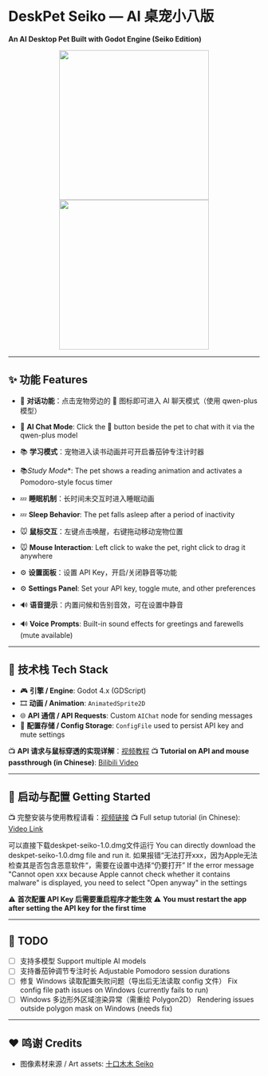 # DeskPet Seiko — AI 桌宠小八版

**An AI Desktop Pet Built with Godot Engine (Seiko Edition)**

<div align="center">
  <img src="https://github.com/user-attachments/assets/68136ceb-f19a-4691-8d84-20a885957150" height="300"/>
  <img src="https://github.com/user-attachments/assets/3fc7412d-94f0-4ef0-ba06-713dc23927fe" height="300"/>
</div>

---

## ✨ 功能 Features

* 💬 **对话功能**：点击宠物旁边的 💬 图标即可进入 AI 聊天模式（使用 qwen-plus 模型）
* 💬 **AI Chat Mode**: Click the 💬 button beside the pet to chat with it via the qwen-plus model

* 📚 **学习模式**：宠物进入读书动画并可开启番茄钟专注计时器
* 📚*Study Mode**: The pet shows a reading animation and activates a Pomodoro-style focus timer

* 💤 **睡眠机制**：长时间未交互时进入睡眠动画
* 💤 **Sleep Behavior**: The pet falls asleep after a period of inactivity

* 🐭 **鼠标交互**：左键点击唤醒，右键拖动移动宠物位置
* 🐭 **Mouse Interaction**: Left click to wake the pet, right click to drag it anywhere

* ⚙️ **设置面板**：设置 API Key，开启/关闭静音等功能
* ⚙️ **Settings Panel**: Set your API key, toggle mute, and other preferences

* 🔊 **语音提示**：内置问候和告别音效，可在设置中静音
* 🔊 **Voice Prompts**: Built-in sound effects for greetings and farewells (mute available)

---

## 🧩 技术栈 Tech Stack

* 🎮 **引擎 / Engine**: Godot 4.x (GDScript)
* 🎞️ **动画 / Animation**: `AnimatedSprite2D`
* 🌐 **API 通信 / API Requests**: Custom `AIChat` node for sending messages
* 💾 **配置存储 / Config Storage**: `ConfigFile` used to persist API key and mute settings

📺 **API 请求与鼠标穿透的实现详解**：[视频教程](https://www.bilibili.com/video/BV1St34zMEkF/)
📺 **Tutorial on API and mouse passthrough (in Chinese)**: [Bilibili Video](https://www.bilibili.com/video/BV1St34zMEkF/)

---

## 🚀 启动与配置 Getting Started

📺 完整安装与使用教程请看：[视频链接](https://www.bilibili.com/video/BV1No79zdEt5/)
📺 Full setup tutorial (in Chinese): [Video Link](https://www.bilibili.com/video/BV1No79zdEt5/)

可以直接下载deskpet-seiko-1.0.dmg文件运行
You can directly download the deskpet-seiko-1.0.dmg file and run it.
如果报错“无法打开xxx，因为Apple无法检查其是否包含恶意软件“，需要在设置中选择“仍要打开”
If the error message "Cannot open xxx because Apple cannot check whether it contains malware" is displayed, you need to select "Open anyway" in the settings

⚠️ **首次配置 API Key 后需要重启程序才能生效**
⚠️ **You must restart the app after setting the API key for the first time**

---

## 🔧 TODO

* [ ] 支持多模型
  Support multiple AI models
* [ ] 支持番茄钟调节专注时长
  Adjustable Pomodoro session durations
* [ ] 修复 Windows 读取配置失败问题（导出后无法读取 config 文件）
  Fix config file path issues on Windows (currently fails to run)
* [ ] Windows 多边形外区域渲染异常（需重绘 Polygon2D）
  Rendering issues outside polygon mask on Windows (needs fix)

---

## ❤️ 鸣谢 Credits

* 图像素材来源 / Art assets: [十口木木 Seiko](https://space.bilibili.com/572948)


